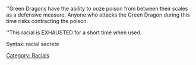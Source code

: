 ''Green Dragons have the ability to ooze poison from between their
scales as a defensive measure. Anyone who attacks the Green Dragon
during this time risks contracting the poison.

''This racial is EXHAUSTED for a short time when used.

Syntax: racial secrete

[Category: Racials](Category:_Racials "wikilink")
